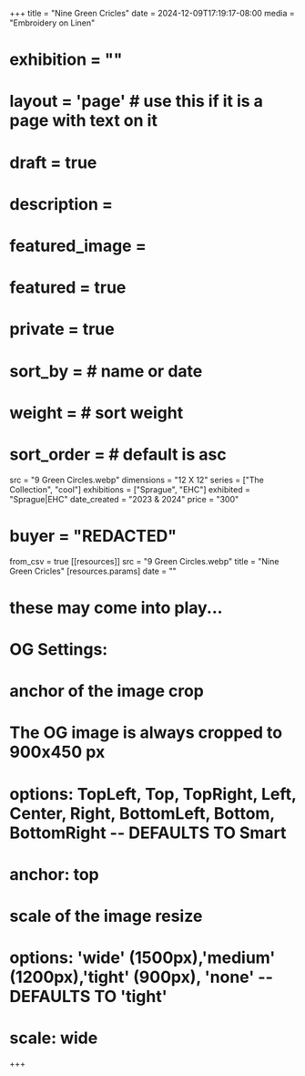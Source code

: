 +++
title = "Nine Green Cricles"
date = 2024-12-09T17:19:17-08:00
media = "Embroidery on Linen"
# exhibition = ""
# layout = 'page' # use this if it is a page with text on it
# draft = true
# description = 
# featured_image = 
# featured = true
# private = true
# sort_by = # name or date
# weight = # sort weight
# sort_order = # default is asc
src = "9 Green Circles.webp"
dimensions = "12 X 12"
  series = ["The Collection", "cool"]
    exhibitions = ["Sprague", "EHC"]
  exhibited = "Sprague|EHC"
date_created = "2023 & 2024"
price = "300"
# buyer = "REDACTED"
from_csv = true
[[resources]]
  src = "9 Green Circles.webp"
  title = "Nine Green Cricles"
  [resources.params]
  date = ""

# these may come into play...
# OG Settings:
# anchor of the image crop 
#   The OG image is always cropped to 900x450 px
#   options: TopLeft, Top, TopRight, Left, Center, Right, BottomLeft, Bottom, BottomRight -- DEFAULTS TO Smart
# anchor: top
# scale of the image resize 
#   options: 'wide' (1500px),'medium' (1200px),'tight' (900px), 'none' -- DEFAULTS TO 'tight'
# scale: wide 
+++